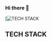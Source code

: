 ### Hi there 👋

[![TECH STACK](https://github-readme-tech-stack.vercel.app/api/cards?title=TECH+STACK&lineCount=1&bg=%230D1117&badge=%23161B22&border=%2321262D&titleColor=%2358A6FF&line1=php%2CPHP%2C5b41de%3Bhtml5%2CHTML%2Ce57f7f%3Bcss3%2CCSS%2C0a2c80%3Btypescript%2CTypeScript%2C213ca0%3Bjavascript%2CJavaScript%2Cd0d736%3Blua%2CLUA%2C1527c5%3Bdocker%2CDocker%2C286aef%3Bexpress%2CEXPRESSJS%2C2ae899%3Belectron%2CELECTRONJS%2C1688b0%3Bcsharp%2CC%23%2C4e19db%3B.net%2C.NET%2C7639d8%3Bwebassembly%2CWebassembly%2C6834f3%3Bsocket.io%2Csocket.io%2C727272%3B)




## TECH STACK

